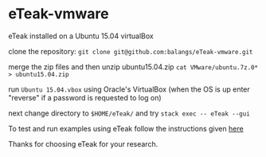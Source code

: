 # eTeak-vmware
eTeak installed on a Ubuntu 15.04 virtualBox

clone the repository:
`git clone git@github.com:balangs/eTeak-vmware.git`

merge the zip files and then unzip ubuntu15.04.zip 
`cat VMware/ubuntu.7z.0* > ubuntu15.04.zip`

run `Ubuntu 15.04.vbox` using Oracle's VirtualBox 
(when the OS is up enter "reverse" if a password is requested to log on)

next change directory to `$HOME/eTeak/` and try `stack exec -- eTeak --gui`

To test and run examples using eTeak follow the instructions given [here](https://github.com/balangs/eTeak)

Thanks for choosing eTeak for your research.


